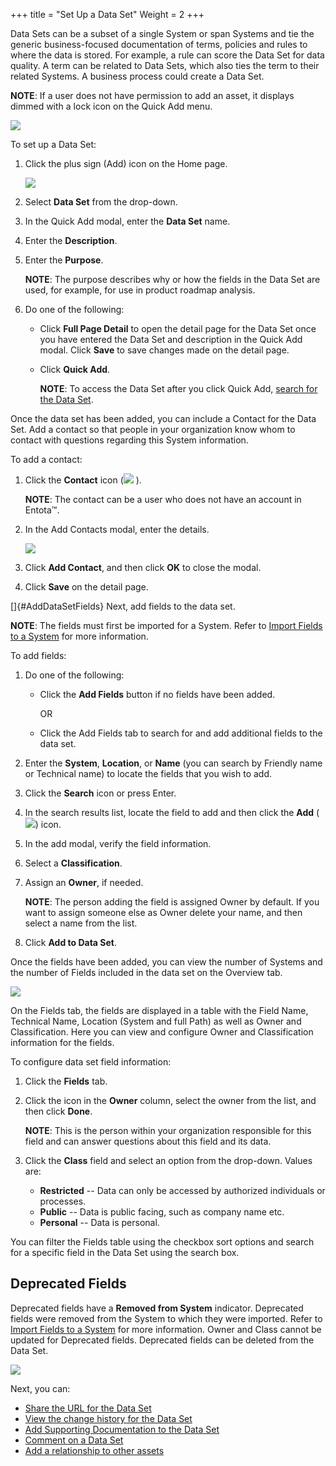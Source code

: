 ﻿+++
title = "Set Up a Data Set"
Weight = 2
+++


Data Sets can be a subset of a single System or span Systems and tie the
generic business-focused documentation of terms, policies and rules to
where the data is stored. For example, a rule can score the Data Set for
data quality. A term can be related to Data Sets, which also ties the
term to their related Systems. A business process could create a Data
Set.

**NOTE**: If a user does not have permission to add an asset, it
displays dimmed with a lock icon on the Quick Add menu.

![](Resources/Images/DitheredPermissionsIcons.PNG)

To set up a Data Set:

1.  Click the plus sign (Add) icon on the Home page.

    ![](Resources/Images/Add_Asset.png)

2.  Select **Data Set** from the drop-down.
3.  In the Quick Add modal, enter the **Data Set** name.
4.  Enter the **Description**.

5.  Enter the **Purpose**.

    **NOTE**: The purpose describes why or how the fields in the Data
    Set are used, for example, for use in product roadmap analysis.

6.  Do one of the following:

    -   Click **Full Page Detail** to open the detail page for the Data
        Set once you have entered the Data Set and description in the
        Quick Add modal. Click **Save** to save changes made on the
        detail page.

    -   Click **Quick Add**.

        **NOTE**: To access the Data Set after you click Quick Add,
        [search for the Data Set](Enhanced%20Search.htm).

Once the data set has been added, you can include a Contact for the Data
Set. Add a contact so that people in your organization know whom to
contact with questions regarding this System information.

To add a contact:

1.  Click the **Contact** icon (![](Resources/Images/sponsors_icon.png)
    ).

    **NOTE**: The contact can be a user who does not have an account in
    Entota™.

2.  In the Add Contacts modal, enter the details.

    ![](Resources/Images/Add%20Contact%20Data%20Set%20System.png)

3.  Click **Add Contact**, and then click **OK** to close the modal.
4.  Click **Save** on the detail page.

[]{#AddDataSetFields} Next, add fields to the data set.

**NOTE**: The fields must first be imported for a System. Refer to
[Import Fields to a System](Import%20Fields%20to%20a%20System.htm) for
more information.

To add fields:

1.  Do one of the following:

    -   Click the **Add Fields** button if no fields have been added.

        OR

    <!-- -->

    -   Click the Add Fields tab to search for and add additional fields
        to the data set.

2.  Enter the **System**, **Location**, or **Name** (you can search by
    Friendly name or Technical name) to locate the fields that you wish
    to add.
3.  Click the **Search** icon or press Enter.

4.  In the search results list, locate the field to add and then click
    the **Add** (![](Resources/Images/Add%20Feild%20Icon.png)) icon.
5.  In the add modal, verify the field information.
6.  Select a **Classification**.
7.  Assign an **Owner**, if needed.

    **NOTE**: The person adding the field is assigned Owner by default.
    If you want to assign someone else as Owner delete your name, and
    then select a name from the list.

8.  Click **Add to Data Set**.

Once the fields have been added, you can view the number of Systems and
the number of Fields included in the data set on the Overview tab.

![](Resources/Images/Data%20Set%20Fields%20and%20System.png)

On the Fields tab, the fields are displayed in a table with the Field
Name, Technical Name, Location (System and full Path) as well as Owner
and Classification. Here you can view and configure Owner and
Classification information for the fields.

To configure data set field information:

1.  Click the **Fields** tab.
2.  Click the icon in the **Owner** column, select the owner from the
    list, and then click **Done**.

    **NOTE**: This is the person within your organization responsible
    for this field and can answer questions about this field and its
    data.

3.  Click the **Class** field and select an option from the drop-down.
    Values are:

    -   **Restricted** -- Data can only be accessed by authorized
        individuals or processes.
    -   **Public** -- Data is public facing, such as company name etc.
    -   **Personal** -- Data is personal.

You can filter the Fields table using the checkbox sort options and
search for a specific field in the Data Set using the search box.

Deprecated Fields
-----------------

Deprecated fields have a **Removed from System** indicator. Deprecated
fields were removed from the System to which they were imported. Refer
to [Import Fields to a
System](Import%20Fields%20to%20a%20System.htm#RemoveFields) for more
information. Owner and Class cannot be updated for Deprecated fields.
Deprecated fields can be deleted from the Data Set.

![](Resources/Images/DataSetDeprecatedFields.png)

Next, you can:

-   [Share the URL for the Data Set](Share%20URLs%20for%20Assets.htm)
-   [View the change history for the Data
    Set](View%20Change%20History%20for%20Assets.htm)
-   [Add Supporting Documentation to the Data
    Set](Add%20Supporting%20Doc.htm)
-   [Comment on a Data Set](Comment%20on%20an%20Asset.htm)
-   [Add a relationship to other assets](Relationships.htm)
